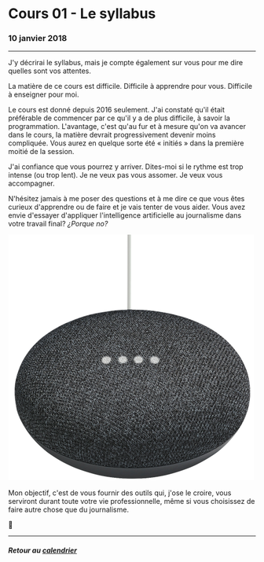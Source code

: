 # Cours 01 - Le syllabus

### 10 janvier 2018

---

J'y décrirai le syllabus, mais je compte également sur vous pour me dire quelles sont vos attentes.

La matière de ce cours est difficile. Difficile à apprendre pour vous. Difficile à enseigner pour moi.

Le cours est donné depuis 2016 seulement. J'ai constaté qu'il était préférable de commencer par ce qu'il y a de plus difficile, à savoir la programmation. L'avantage, c'est qu'au fur et à mesure qu'on va avancer dans le cours, la matière devrait progressivement devenir moins compliquée. Vous aurez en quelque sorte été «&nbsp;initiés&nbsp;» dans la première moitié de la session.

J'ai confiance que vous pourrez y arriver. Dites-moi si le rythme est trop intense \(ou trop lent\). Je ne veux pas vous assomer. Je veux vous accompagner. 

N'hésitez jamais à me poser des questions et à me dire ce que vous êtes curieux d'apprendre ou de faire et je vais tenter de vous aider. Vous avez envie d'essayer d'appliquer l'intelligence artificielle au journalisme dans votre travail final? *¿Porque no?*

![](/assets/googhome.png)


Mon objectif, c'est de vous fournir des outils qui, j'ose le croire, vous serviront durant toute votre vie professionnelle, même si vous choisissez de faire autre chose que du journalisme.

:rocket:

---

##### Retour au [calendrier](/calendrier.md)
